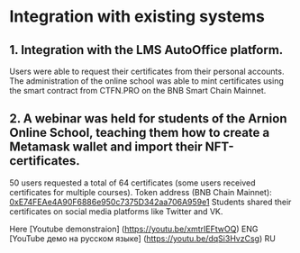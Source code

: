 # Integration with existing systems

## 1. Integration with the LMS AutoOffice platform.
Users were able to request their certificates from their personal accounts.	
The administration of the online school was able to mint certificates using the smart contract from CTFN.PRO on the BNB Smart Chain Mainnet. 

## 2. A webinar was held for students of the Arnion Online School, teaching them how to create a Metamask wallet and import their NFT-certificates.
50 users requested a total of 64 certificates (some users received certificates for multiple courses). 
Token address (BNB Chain Mainnet):
[0xE74FEAe4A90F6886e950c7375D342aa706A959e1](https://bscscan.com/token/0xE74FEAe4A90F6886e950c7375D342aa706A959e1)
Students shared their certificates on social media platforms like Twitter and VK.

Here [Youtube demonstraion] (https://youtu.be/xmtrIEFtwOQ) ENG
[YouTube демо на русском языке] (https://youtu.be/dqSi3HvzCsg) RU 
